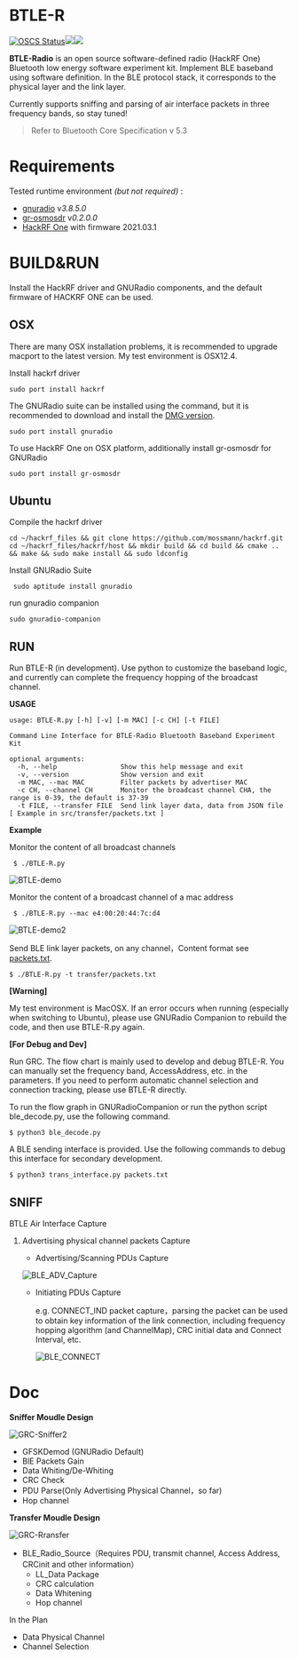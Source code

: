 # BTLE-R

[![OSCS Status](https://www.oscs1024.com/platform/badge/migraine-sudo/BTLE-R.svg?size=small)](https://www.oscs1024.com/project/migraine-sudo/BTLE-R?ref=badge_small)![](https://img.shields.io/badge/Hardware-Hackrf%20One-brightgreen)![](https://img.shields.io/badge/Protocol-BLE-blue)

**BTLE-Radio** is an open source software-defined radio (HackRF One) Bluetooth low energy software experiment kit. Implement BLE baseband using software definition. In the BLE protocol stack, it corresponds to the physical layer and the link layer.

Currently supports sniffing and parsing of air interface packets in three frequency bands, so stay tuned!

> Refer to Bluetooth Core Specification v 5.3

# Requirements

Tested runtime environment  *(but not required)* :

- [gnuradio](https://github.com/gnuradio/gnuradio) v*3.8.5.0*
- [gr-osmosdr](https://github.com/osmocom/gr-osmosdr) v*0.2.0.0*
- [HackRF One](https://github.com/greatscottgadgets/hackrf) with firmware 2021.03.1

# BUILD&RUN

Install the HackRF driver and GNURadio components, and the default firmware of HACKRF ONE can be used.

## OSX

There are many OSX installation problems, it is recommended to upgrade macport to the latest version. My test environment is OSX12.4.

Install hackrf driver

```shell
sudo port install hackrf
```

The GNURadio suite can be installed using the command, but it is recommended to download and install the [DMG version](https://github.com/ktemkin/gnuradio-for-mac-without-macports/releases).

```shell
sudo port install gnuradio
```

To use HackRF One on OSX platform, additionally install gr-osmosdr for GNURadio

```shell
sudo port install gr-osmosdr
```

## Ubuntu

Compile the hackrf driver

```shell
cd ~/hackrf_files && git clone https://github.com/mossmann/hackrf.git
cd ~/hackrf_files/hackrf/host && mkdir build && cd build && cmake .. && make && sudo make install && sudo ldconfig
```

Install GNURadio Suite

```shell
 sudo aptitude install gnuradio
```

run gnuradio companion

```shell
sudo gnuradio-companion
```

## RUN

Run BTLE-R (in development). Use python to customize the baseband logic, and currently can complete the frequency hopping of the broadcast channel.

**USAGE**

```
usage: BTLE-R.py [-h] [-v] [-m MAC] [-c CH] [-t FILE]

Command Line Interface for BTLE-Radio Bluetooth Baseband Experiment Kit

optional arguments:
  -h, --help                Show this help message and exit
  -v, --version             Show version and exit
  -m MAC, --mac MAC         Filter packets by advertiser MAC
  -c CH, --channel CH       Monitor the broadcast channel CHA, the range is 0-39, the default is 37-39
  -t FILE, --transfer FILE  Send link layer data, data from JSON file [ Example in src/transfer/packets.txt ]
```

**Example**

Monitor the content of all broadcast channels

```
 $ ./BTLE-R.py
```

![BTLE-demo](./pic/BTLE-demo.gif)

Monitor the content of a broadcast channel of a mac address

```shell
 $ ./BTLE-R.py --mac e4:00:20:44:7c:d4
```

![BTLE-demo2](./pic/BTLE-demo2.gif)

Send BLE link layer packets, on any channel，Content format see [packets.txt](src/transfer/packets.txt).

```shell
$ ./BTLE-R.py -t transfer/packets.txt
```



**[Warning]**

My test environment is MacOSX. If an error occurs when running (especially when switching to Ubuntu), please use GNURadio Companion to rebuild the code, and then use BTLE-R.py again.

**[For Debug and Dev]**

Run GRC. The flow chart is mainly used to develop and debug BTLE-R. You can manually set the frequency band, AccessAddress, etc. in the parameters. If you need to perform automatic channel selection and connection tracking, please use BTLE-R directly.

To run the flow graph in GNURadioCompanion or run the python script ble_decode.py, use the following command.

```shell
$ python3 ble_decode.py
```

A BLE sending interface is provided. Use the following commands to debug this interface for secondary development.

```shell
$ python3 trans_interface.py packets.txt
```

## SNIFF

BTLE Air Interface Capture

1. Advertising physical channel packets Capture

   - Advertising/Scanning PDUs Capture

   ![BLE_ADV_Capture](./pic/BLE_ADV_Capture.png)

   - Initiating PDUs Capture

     e.g. CONNECT_IND packet capture，parsing the packet can be used to obtain key information of the link connection, including frequency hopping algorithm (and ChannelMap), CRC initial data and Connect Interval, etc.

     ![BLE_CONNECT](./pic/BLE_CONNECT.png)

# Doc

**Sniffer Moudle Design**

![GRC-Sniffer2](./pic/GRC-Sniffer2.png)

- GFSKDemod (GNURadio Default)
- BlE Packets Gain
- Data Whiting/De-Whiting
- CRC Check
- PDU Parse(Only Advertising Physical Channel，so far)
- Hop channel

**Transfer Moudle Design**

![GRC-Rransfer](./pic/GRC-Rransfer.png)

- BLE_Radio_Source（Requires PDU, transmit channel, Access Address, CRCinit and other information）
  - LL_Data Package 
  - CRC calculation
  - Data Whitening
  - Hop channel

In the Plan

- Data Physical Channel
- Channel Selection
